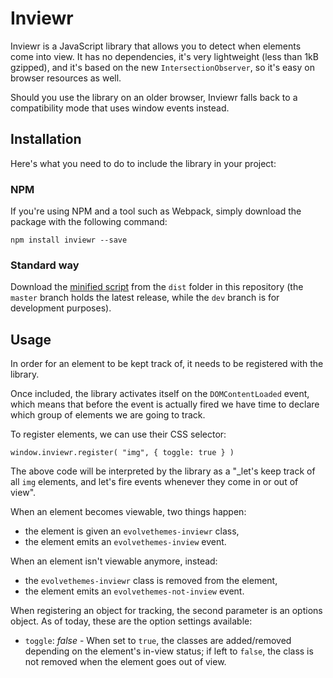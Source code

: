# Inviewr

Inviewr is a JavaScript library that allows you to detect when elements come into view. It has no dependencies, it's very lightweight (less than 1kB gzipped), and it's based on the new `IntersectionObserver`, so it's easy on browser resources as well.

Should you use the library on an older browser, Inviewr falls back to a compatibility mode that uses window events instead.

## Installation

Here's what you need to do to include the library in your project:

### NPM

If you're using NPM and a tool such as Webpack, simply download the package with the following command:

```
npm install inviewr --save
```

### Standard way

Download the [minified script](https://raw.githubusercontent.com/andreg/inviewr/master/dist/evolvethemes-inviewr.min.js) from the `dist` folder in this repository (the `master` branch holds the latest release, while the `dev` branch is for development purposes).

## Usage

In order for an element to be kept track of, it needs to be registered with the library.

Once included, the library activates itself on the `DOMContentLoaded` event, which means that before the event is actually fired we have time to declare which group of elements we are going to track.

To register elements, we can use their CSS selector:

```
window.inviewr.register( "img", { toggle: true } )
```

The above code will be interpreted by the library as a "_let's keep track of all `img` elements, and let's fire events whenever they come in or out of view".

When an element becomes viewable, two things happen:

* the element is given an `evolvethemes-inviewr` class,
* the element emits an `evolvethemes-inview` event.

When an element isn't viewable anymore, instead:

* the `evolvethemes-inviewr` class is removed from the element,
* the element emits an `evolvethemes-not-inview` event.

When registering an object for tracking, the second parameter is an options object. As of today, these are the option settings available:

* `toggle`: _false_ - When set to `true`, the classes are added/removed depending on the element's in-view status; if left to `false`, the class is not removed when the element goes out of view.
